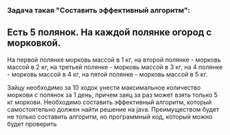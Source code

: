 ### Задача такая "Составить эффективный алгоритм":

## Есть 5 полянок. На каждой полянке огород с морковкой.
На первой полянке морковь массой в 1 кг,
на второй полянке - морковь массой в 2 кг,
на третьей полянке - морковь массой в 3 кг,
на 4 полянке - морковь массой в 4 кг,
на пятой полянке - морковь массой в 5 кг.

Зайцу необходимо за 10 ходок унести максимальное количество моркови с полянок за 1 день, причем заяц за раз может взять только 5 кг моркови. Необходимо составить эффективный алгоритм, который самостоятельно должен найти решение на java. Преимуществом будет не только составить алгоритм, но программный код, который можно будет проверить
